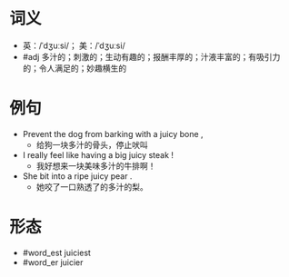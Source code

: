 # 词义
- 英：/ˈdʒuːsi/； 美：/ˈdʒuːsi/
- #adj 多汁的；刺激的；生动有趣的；报酬丰厚的；汁液丰富的；有吸引力的；令人满足的；妙趣横生的
# 例句
- Prevent the dog from barking with a juicy bone ,
	- 给狗一块多汁的骨头，停止吠叫
- I really feel like having a big juicy steak !
	- 我好想来一块美味多汁的牛排啊！
- She bit into a ripe juicy pear .
	- 她咬了一口熟透了的多汁的梨。
# 形态
- #word_est juiciest
- #word_er juicier
